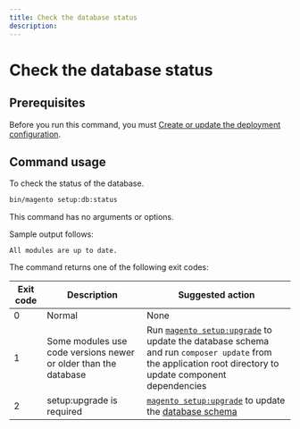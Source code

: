 ```yaml
---
title: Check the database status
description:
---
```


# Check the database status

## Prerequisites

Before you run this command, you must [Create or update the deployment configuration](deployment.md).

## Command usage

To check the status of the database.

```bash
bin/magento setup:db:status
```

This command has no arguments or options.

Sample output follows:

```terminal
All modules are up to date.
```

The command returns one of the following exit codes:

| Exit code  | Description | Suggested action |
|--------------|--------------|---------------|
| 0 | Normal | None |
| 1 | Some modules use code versions newer or older than the database | Run [`magento setup:upgrade`](database-upgrade.md) to update the database schema and run `composer update` from the application root directory to update component dependencies |
| 2 | setup:upgrade is required | [`magento setup:upgrade`](database-upgrade.md) to update the [database schema](https://glossary.magento.com/database-schema) |
